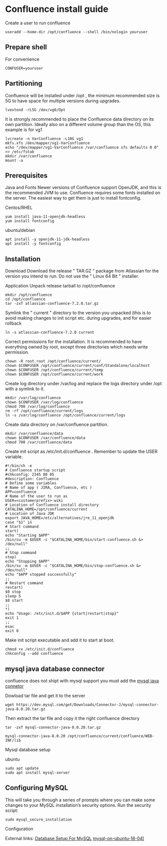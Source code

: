 # Confluence install guide 

Create a user to run confluence
```
useradd --home-dir /opt/confluence --shell /bin/nologin youruser
```

## Prepare shell
For convenience
```
CONFUSER=youruser
```


## Partitioning
Confluence will be installed under /opt , the minimum recommended size is 5G to have space for multiple versions during upgrades.
```
lvextend -rL5G /dev/vg0/Opt
```

It is strongly recommended to place the Confluence data directory on its own partition. Ideally also on a different volume group than the OS, this
example is for vg1
```
lvcreate -n VarConfluence -L10G vg1
mkfs.xfs /dev/mapper/vg1-VarConfluence
echo "/dev/mapper/vg1-VarConfluence /var/confluence xfs defaults 0 0" >> /etc/fstab
mkdir /var/confluence
mount -a
```
## Prerequisites

Java and Fonts
Newer versions of Confluence support OpenJDK, and this is the recommended JVM to use.
Confluence requires some fonts installed on the server. The easiest way to get them is just to install fontconfig.

Centos/RHEL
```
yum install java-11-openjdk-headless
yum install fontconfig
```
ubuntu/debian
```
apt install -y openjdk-11-jdk-headless
apt install -y fontconfig
```

## Installation

Download
Download the release " TAR.GZ " package from Atlassian for the version you intend to run. Do not use the " Linux 64 Bit " installer.

Application
Unpack release tarball to /opt/confluence
```
mkdir /opt/confluence
cd /opt/confluence
tar -zxf atlassian-confluence-7.2.0.tar.gz
```
Symlink the " current " directory to the version you unpacked (this is to avoid making changes to init script etc. during upgrades, and for easier
rollback
```
ln -s atlassian-confluence-7.2.0 current
```
Correct permissions for the installation. It is recommended to have everything owned by root, except three directories which needs write
permission.

```
chown -R root.root /opt/confluence/current/
chown $CONFUSER /opt/confluence/current/conf/Standalone/localhost
chown $CONFUSER /opt/confluence/current/temp
chown $CONFUSER /opt/confluence/current/work
```
Create log directory under /var/log and replace the logs directory under /opt with a symlink to it.
```
mkdir /var/log/confluence
chown $CONFUSER /var/log/confluence
chmod 700 /var/log/confluence
rm -rf /opt/confluence/current/logs
ln -s /var/log/confluence /opt/confluence/current/logs
```
Create data directory on /var/confluence partition.

```
mkdir /var/confluence/data
chown $CONFUSER /var/confluence/data
chmod 700 /var/confluence/data
```
Create init script as /etc/init.d/confluence . Remember to update the USER variable.
```
#!/bin/sh -e
# Confluence startup script
#chkconfig: 2345 80 05
#description: Confluence
# Define some variables
# Name of app ( JIRA, Confluence, etc )
APP=confluence
# Name of the user to run as
USER=<customerprefix>-wiki
# Location of Confluence install directory
CATALINA_HOME=/opt/confluence/current
# Location of Java JDK
export JAVA_HOME=/etc/alternatives/jre_11_openjdk
case "$1" in
# Start command
start)
echo "Starting $APP"
/bin/su -m $USER -c "$CATALINA_HOME/bin/start-confluence.sh &>
/dev/null"
;;
# Stop command
stop)
echo "Stopping $APP"
/bin/su -m $USER -c "$CATALINA_HOME/bin/stop-confluence.sh &>
/dev/null"
echo "$APP stopped successfully"
;;
# Restart command
restart)
$0 stop
sleep 5
$0 start
;;
*)
echo "Usage: /etc/init.d/$APP {start|restart|stop}"
exit 1
;;
esac
exit 0
```

Make init script executable and add it to start at boot.

```
chmod +x /etc/init.d/confluence
chkconfig --add confluence
```
## mysql java database connector 
confluence does not shipt with mysql support you must add the [mysql java connetor](https://dev.mysql.com/downloads/connector/j/) 

Dowload tar file and get it to the server
```
wget https://dev.mysql.com/get/Downloads/Connector-J/mysql-connector-java-8.0.20.tar.gz
```

Then extract the tar file and copy it the right confluence directory
```
tar -zxf mysql-connector-java-8.0.20.tar.gz 

mysql-connector-java-8.0.20 /opt/confluence/current/confluence/WEB-INF/lib
```



Mysql database setup

ubuntu 
```
sudo apt update
sudo apt install mysql-server

```

## Configuring MySQL

This will take you through a series of prompts where you can make some changes to 
your MySQL installation’s security options.
Run the security script:
```
sudo mysql_secure_installation
```





Configuration


External links:
[Database Setup For MySQL](https://confluence.atlassian.com/doc/database-setup-for-mysql-128747.html)
[mysql-on-ubuntu-18-04)](https://www.digitalocean.com/community/tutorials/how-to-install-mysql-on-ubuntu-18-04)

